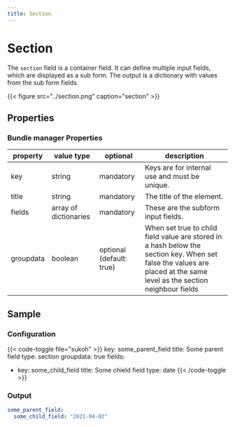 ```yaml
---
title: Section
---
```


# Section

The `section` field is a container field. It can define multiple input fields,
which are displayed as a sub form. The output is a dictionary with values from
the sub form fields.

{{< figure src="../section.png" caption="section" >}}

## Properties

### Bundle manager Properties

| property  | value type            | optional                | description                                                                                                                                                           |
|-----------|-----------------------|-------------------------|-----------------------------------------------------------------------------------------------------------------------------------------------------------------------|
| key       | string                | mandatory               | Keys are for internal use and must be unique.                                                                                                                         |
| title     | string                | mandatory               | The title of the element.                                                                                                                                             |
| fields    | array of dictionaries | mandatory               | These are the subform input fields.                                                                                                                                   |
| groupdata | boolean               | optional (default: true) | When set true to child field value are stored in a hash below the section key. When set false the values are placed at the same level as the section neighbour fields |

## Sample

### Configuration

{{< code-toggle file="sukoh" >}}
key: some_parent_field
title: Some parent field
type: section
groupdata: true
fields:
  - key: some_child_field
    title: Some chield field
    type: date
{{< /code-toggle >}}

### Output

```yaml
some_parent_field:
  some_child_field: "2021-04-02"
```
